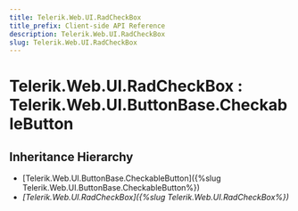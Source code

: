 ```yaml
---
title: Telerik.Web.UI.RadCheckBox
title_prefix: Client-side API Reference
description: Telerik.Web.UI.RadCheckBox
slug: Telerik.Web.UI.RadCheckBox
---
```


# Telerik.Web.UI.RadCheckBox : Telerik.Web.UI.ButtonBase.CheckableButton

## Inheritance Hierarchy

* [Telerik.Web.UI.ButtonBase.CheckableButton]({%slug Telerik.Web.UI.ButtonBase.CheckableButton%})
* *[Telerik.Web.UI.RadCheckBox]({%slug Telerik.Web.UI.RadCheckBox%})*

